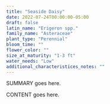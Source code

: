 ```yaml
---
title: "Seaside Daisy"
date: 2022-07-24T00:00:00-05:00
draft: false
latin_name: "Erigeron spp."
family_name: "Asteraceae"
plant_type: "Perennial"
bloom_time: ""
flower_color: ""
size_at_maturity: "1-3 ft"
water_needs: "Low"
additional_characteristices_notes: ""
---
```


SUMMARY goes here.

<!--more-->

CONTENT goes here.